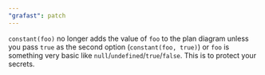```yaml
---
"grafast": patch
---
```


`constant(foo)` no longer adds the value of `foo` to the plan diagram unless you
pass `true` as the second option (`constant(foo, true)`) or `foo` is something
very basic like `null`/`undefined`/`true`/`false`. This is to protect your
secrets.
